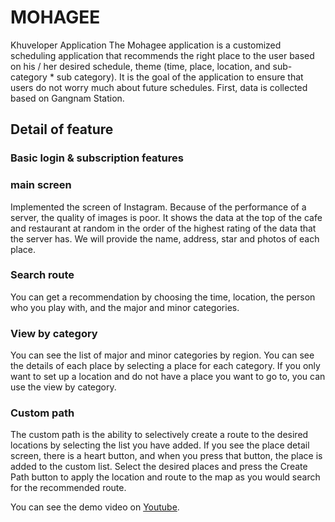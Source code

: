 # MOHAGEE
Khuveloper
Application
The Mohagee application is a customized scheduling application that recommends the right place to the user based on his / her desired schedule, theme (time, place, location, and sub-category * sub category). It is the goal of the application to ensure that users do not worry much about future schedules.
First, data is collected based on Gangnam Station.

## Detail of feature
### Basic login & subscription features

### main screen
Implemented the screen of Instagram. Because of the performance of a server, the quality of images is poor.
It shows the data at the top of the cafe and restaurant at random in the order of the highest rating of the data that the server has. We will provide the name, address, star and photos of each place.

### Search route
You can get a recommendation by choosing the time, location, the person who you play with, and the major and minor categories.

### View by category
You can see the list of major and minor categories by region. You can see the details of each place by selecting a place for each category. If you only want to set up a location and do not have a place you want to go to, you can use the view by category.

### Custom path
The custom path is the ability to selectively create a route to the desired locations by selecting the list you have added.
If you see the place detail screen, there is a heart button, and when you press that button, the place is added to the custom list.
Select the desired places and press the Create Path button to apply the location and route to the map as you would search for the recommended route.

You can see the demo video on [Youtube](https://youtu.be/WwgLIeJR2jw).
